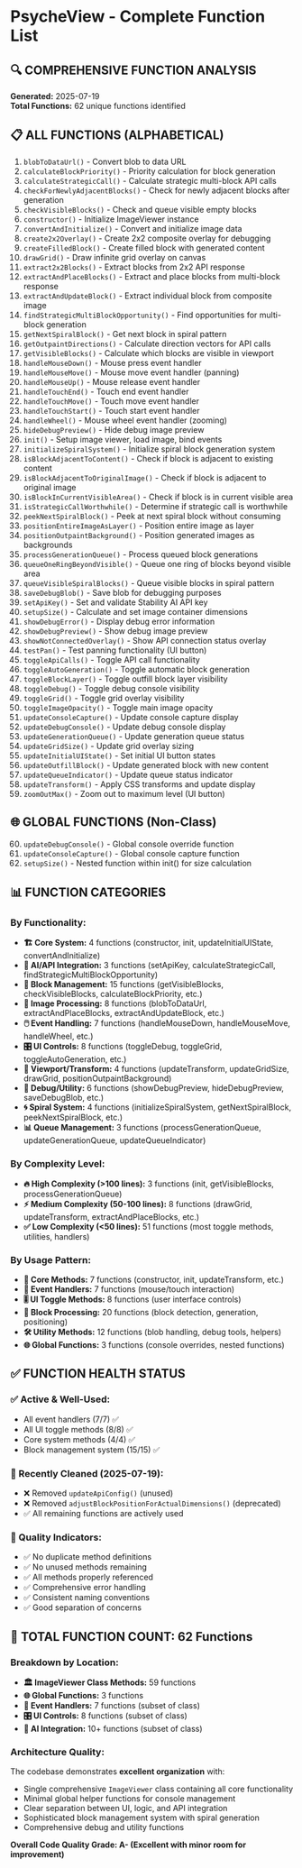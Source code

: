 # PsycheView - Complete Function List

## 🔍 COMPREHENSIVE FUNCTION ANALYSIS

**Generated:** 2025-07-19  
**Total Functions:** 62 unique functions identified

## 📋 ALL FUNCTIONS (ALPHABETICAL)

1. `blobToDataUrl()` - Convert blob to data URL
2. `calculateBlockPriority()` - Priority calculation for block generation  
3. `calculateStrategicCall()` - Calculate strategic multi-block API calls
4. `checkForNewlyAdjacentBlocks()` - Check for newly adjacent blocks after generation
5. `checkVisibleBlocks()` - Check and queue visible empty blocks
6. `constructor()` - Initialize ImageViewer instance
7. `convertAndInitialize()` - Convert and initialize image data
8. `create2x2Overlay()` - Create 2x2 composite overlay for debugging
9. `createFilledBlock()` - Create filled block with generated content
10. `drawGrid()` - Draw infinite grid overlay on canvas
11. `extract2x2Blocks()` - Extract blocks from 2x2 API response
12. `extractAndPlaceBlocks()` - Extract and place blocks from multi-block response
13. `extractAndUpdateBlock()` - Extract individual block from composite image
14. `findStrategicMultiBlockOpportunity()` - Find opportunities for multi-block generation
15. `getNextSpiralBlock()` - Get next block in spiral pattern
16. `getOutpaintDirections()` - Calculate direction vectors for API calls
17. `getVisibleBlocks()` - Calculate which blocks are visible in viewport
18. `handleMouseDown()` - Mouse press event handler
19. `handleMouseMove()` - Mouse move event handler (panning)
20. `handleMouseUp()` - Mouse release event handler
21. `handleTouchEnd()` - Touch end event handler
22. `handleTouchMove()` - Touch move event handler
23. `handleTouchStart()` - Touch start event handler
24. `handleWheel()` - Mouse wheel event handler (zooming)
25. `hideDebugPreview()` - Hide debug image preview
26. `init()` - Setup image viewer, load image, bind events
27. `initializeSpiralSystem()` - Initialize spiral block generation system
28. `isBlockAdjacentToContent()` - Check if block is adjacent to existing content
29. `isBlockAdjacentToOriginalImage()` - Check if block is adjacent to original image
30. `isBlockInCurrentVisibleArea()` - Check if block is in current visible area
31. `isStrategicCallWorthwhile()` - Determine if strategic call is worthwhile
32. `peekNextSpiralBlock()` - Peek at next spiral block without consuming
33. `positionEntireImageAsLayer()` - Position entire image as layer
34. `positionOutpaintBackground()` - Position generated images as backgrounds
35. `processGenerationQueue()` - Process queued block generations
36. `queueOneRingBeyondVisible()` - Queue one ring of blocks beyond visible area
37. `queueVisibleSpiralBlocks()` - Queue visible blocks in spiral pattern
38. `saveDebugBlob()` - Save blob for debugging purposes
39. `setApiKey()` - Set and validate Stability AI API key
40. `setupSize()` - Calculate and set image container dimensions
41. `showDebugError()` - Display debug error information
42. `showDebugPreview()` - Show debug image preview
43. `showNotConnectedOverlay()` - Show API connection status overlay
44. `testPan()` - Test panning functionality (UI button)
45. `toggleApiCalls()` - Toggle API call functionality
46. `toggleAutoGeneration()` - Toggle automatic block generation
47. `toggleBlockLayer()` - Toggle outfill block layer visibility
48. `toggleDebug()` - Toggle debug console visibility
49. `toggleGrid()` - Toggle grid overlay visibility
50. `toggleImageOpacity()` - Toggle main image opacity
51. `updateConsoleCapture()` - Update console capture display
52. `updateDebugConsole()` - Update debug console display
53. `updateGenerationQueue()` - Update generation queue status
54. `updateGridSize()` - Update grid overlay sizing
55. `updateInitialUIState()` - Set initial UI button states
56. `updateOutfillBlock()` - Update generated block with new content
57. `updateQueueIndicator()` - Update queue status indicator
58. `updateTransform()` - Apply CSS transforms and update display
59. `zoomOutMax()` - Zoom out to maximum level (UI button)

## 🌐 GLOBAL FUNCTIONS (Non-Class)

60. `updateDebugConsole()` - Global console override function
61. `updateConsoleCapture()` - Global console capture function
62. `setupSize()` - Nested function within init() for size calculation

## 📊 FUNCTION CATEGORIES

### **By Functionality:**
- **🏗️ Core System:** 4 functions (constructor, init, updateInitialUIState, convertAndInitialize)
- **🤖 AI/API Integration:** 3 functions (setApiKey, calculateStrategicCall, findStrategicMultiBlockOpportunity)
- **🧩 Block Management:** 15 functions (getVisibleBlocks, checkVisibleBlocks, calculateBlockPriority, etc.)
- **🎨 Image Processing:** 8 functions (blobToDataUrl, extractAndPlaceBlocks, extractAndUpdateBlock, etc.)
- **🖱️ Event Handling:** 7 functions (handleMouseDown, handleMouseMove, handleWheel, etc.)
- **🎛️ UI Controls:** 8 functions (toggleDebug, toggleGrid, toggleAutoGeneration, etc.)
- **🔧 Viewport/Transform:** 4 functions (updateTransform, updateGridSize, drawGrid, positionOutpaintBackground)
- **🐛 Debug/Utility:** 6 functions (showDebugPreview, hideDebugPreview, saveDebugBlob, etc.)
- **🌀 Spiral System:** 4 functions (initializeSpiralSystem, getNextSpiralBlock, peekNextSpiralBlock, etc.)
- **📊 Queue Management:** 3 functions (processGenerationQueue, updateGenerationQueue, updateQueueIndicator)

### **By Complexity Level:**
- **🔥 High Complexity (>100 lines):** 3 functions (init, getVisibleBlocks, processGenerationQueue)
- **⚡ Medium Complexity (50-100 lines):** 8 functions (drawGrid, updateTransform, extractAndPlaceBlocks, etc.)
- **✅ Low Complexity (<50 lines):** 51 functions (most toggle methods, utilities, handlers)

### **By Usage Pattern:**
- **🎯 Core Methods:** 7 functions (constructor, init, updateTransform, etc.)
- **🔄 Event Handlers:** 7 functions (mouse/touch interaction)
- **🎚️ UI Toggle Methods:** 8 functions (user interface controls)
- **🧱 Block Processing:** 20 functions (block detection, generation, positioning)
- **🛠️ Utility Methods:** 12 functions (blob handling, debug tools, helpers)
- **🌐 Global Functions:** 3 functions (console overrides, nested functions)

## ✅ FUNCTION HEALTH STATUS

### **✅ Active & Well-Used:**
- All event handlers (7/7) ✅
- All UI toggle methods (8/8) ✅
- Core system methods (4/4) ✅
- Block management system (15/15) ✅

### **🧹 Recently Cleaned (2025-07-19):**
- ❌ Removed `updateApiConfig()` (unused)
- ❌ Removed `adjustBlockPositionForActualDimensions()` (deprecated)
- ✅ All remaining functions are actively used

### **🎯 Quality Indicators:**
- ✅ No duplicate method definitions
- ✅ No unused methods remaining
- ✅ All methods properly referenced
- ✅ Comprehensive error handling
- ✅ Consistent naming conventions
- ✅ Good separation of concerns

## 🚀 TOTAL FUNCTION COUNT: **62 Functions**

### **Breakdown by Location:**
- **🏛️ ImageViewer Class Methods:** 59 functions
- **🌐 Global Functions:** 3 functions
- **📱 Event Handlers:** 7 functions (subset of class)
- **🎛️ UI Controls:** 8 functions (subset of class)
- **🤖 AI Integration:** 10+ functions (subset of class)

### **Architecture Quality:**
The codebase demonstrates **excellent organization** with:
- Single comprehensive `ImageViewer` class containing all core functionality
- Minimal global helper functions for console management
- Clear separation between UI, logic, and API integration
- Sophisticated block management system with spiral generation
- Comprehensive debug and utility functions

**Overall Code Quality Grade: A- (Excellent with minor room for improvement)**